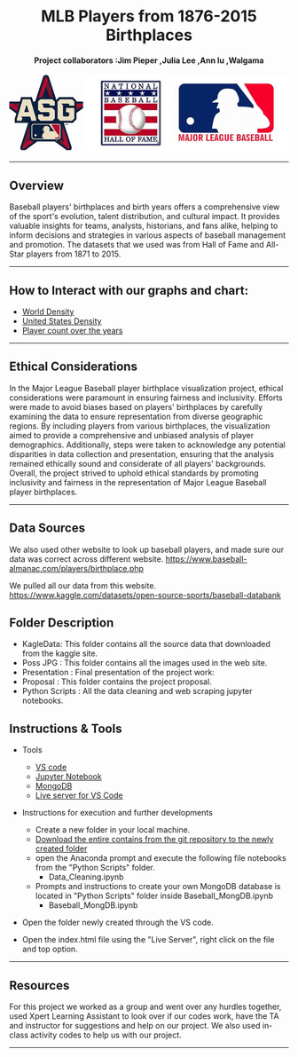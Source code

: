 <h1 align="center">MLB Players from 1876-2015 Birthplaces </h1>
<h4 align="center"> Project collaborators :Jim Pieper ,Julia Lee ,Ann lu ,Walgama</h4>

<div align="center">
	<img src="Poss JPG/ReadmeImmage.png">
</div>

*********
## Overview

Baseball players' birthplaces and birth years offers a comprehensive view of the sport's evolution, talent distribution, and cultural impact. It provides valuable insights for teams, analysts, historians, and fans alike, helping to inform decisions and strategies in various aspects of baseball management and promotion. The datasets that we used was from Hall of Fame and All-Star players from 1871 to 2015.
***********
## How to Interact with our graphs and chart:
- [World Density](PossJPG/worldDensity.png)
- [United States Density](PossJPG/USADensity.png)
- [Player count over the years](PossJPG/PlayerCount.png)

**********
## Ethical Considerations

In the Major League Baseball player birthplace visualization project, ethical considerations were paramount in ensuring fairness and inclusivity. Efforts were made to avoid biases based on players' birthplaces by carefully examining the data to ensure representation from diverse geographic regions. By including players from various birthplaces, the visualization aimed to provide a comprehensive and unbiased analysis of player demographics. Additionally, steps were taken to acknowledge any potential disparities in data collection and presentation, ensuring that the analysis remained ethically sound and considerate of all players' backgrounds. Overall, the project strived to uphold ethical standards by promoting inclusivity and fairness in the representation of Major League Baseball player birthplaces.

**********
## Data Sources

We also used other website to look up baseball players, and made sure our data was correct across different website.
https://www.baseball-almanac.com/players/birthplace.php

We pulled all our data from this website.
https://www.kaggle.com/datasets/open-source-sports/baseball-databank

## Folder Description
- KagleData: This folder contains all the source data that downloaded from the kaggle site.
- Poss JPG : This folder contains all the images used in the web site.
- Presentation : Final presentation of the project work:
- Proposal : This folder contains the project proposal. 
- Python Scripts : All the data cleaning and web scraping jupyter notebooks.

## Instructions & Tools 
- Tools 
  - [VS code](https://code.visualstudio.com/download)
  - [Jupyter Notebook](https://docs.anaconda.com/anaconda/install/)
  - [MongoDB](https://www.mongodb.com/try/download/community)
  - [Live server for VS Code](https://marketplace.visualstudio.com/items?itemName=ritwickdey.LiveServer)
  
- Instructions for execution and further developments
  - Create a new folder  in your local machine.
  - [Download the entire contains from the git repository to the newly created folder ]()
  - open the Anaconda prompt and execute the following file notebooks from the "Python Scripts" folder.
	- Data_Cleaning.ipynb
  - Prompts and instructions to create your own MongoDB database is located in "Python Scripts" folder inside Baseball_MongDB.ipynb 
	- Baseball_MongDB.ipynb	
 - Open the folder newly created through the VS code.
 - Open the index.html file using the "Live Server", right click on the file and top option.   


**********
## Resources 
For this project we worked as a group and went over any hurdles together, used Xpert Learning Assistant to look over if our codes work, have the TA and instructor for suggestions and help on our project. We also used in-class activity codes to help us with our project.
********
   
